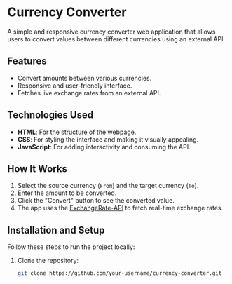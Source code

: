 # Currency Converter

A simple and responsive currency converter web application that allows users to convert values between different currencies using an external API.

## Features

- Convert amounts between various currencies.
- Responsive and user-friendly interface.
- Fetches live exchange rates from an external API.

## Technologies Used

- **HTML**: For the structure of the webpage.
- **CSS**: For styling the interface and making it visually appealing.
- **JavaScript**: For adding interactivity and consuming the API.

## How It Works

1. Select the source currency (`From`) and the target currency (`To`).
2. Enter the amount to be converted.
3. Click the "Convert" button to see the converted value.
4. The app uses the [ExchangeRate-API](https://www.exchangerate-api.com/) to fetch real-time exchange rates.

## Installation and Setup

Follow these steps to run the project locally:

1. Clone the repository:
   ```bash
   git clone https://github.com/your-username/currency-converter.git
